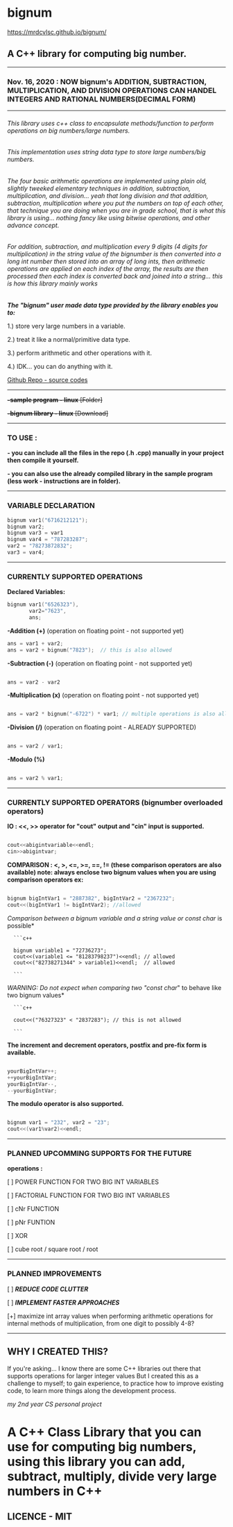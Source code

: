 # bignum
https://mrdcvlsc.github.io/bignum/
## A C++ library for computing big number.

-------------------------------------------------------------------

### **Nov. 16, 2020 : NOW bignum's ADDITION, SUBTRACTION, MULTIPLICATION, AND DIVISION OPERATIONS CAN HANDEL INTEGERS AND RATIONAL NUMBERS(DECIMAL FORM)** ###

-------------------------------------------------------------------

###### This library uses c++ class to encapsulate methods/function to perform operations on big numbers/large numbers.

###### This implementation uses string data type to store large numbers/big numbers.

###### The four basic arithmetic operations are implemented using plain old, slightly tweeked elementary techniques in addition, subtraction, multiplication, and division... yeah that long division and that addition, subtraction, multiplication where you put the numbers on top of each other, that technique you are doing when you are in grade school, that is what this library is using... nothing fancy like using bitwise operations, and other advance concept.

###### For addition, subtraction, and multiplication every 9 digits (4 digits for multiplication) in the string value of the bignumber is then converted into a long int number then stored into an array of long ints, then arithmetic operations are applied on each index of the array, the results are then processed then each index is converted back and joined into a string... this is how this library mainly works


***The "bignum" user made data type provided by the library enables you to:***


   1.) store very large numbers in a variable.
   
   
   2.) treat it like a normal/primitive data type.
   
   
   3.) perform arithmetic and other operations with it.
   
   
   4.) IDK... you can do anything with it.


[Github Repo - source codes](https://github.com/mrdcvlsc/bignum)


-------------------------------------------------------------------


~~**-sample program - linux** [Folder]~~

~~**-bignum library - linux** [Download]~~


-------------------------------------------------------------------

### TO USE :
  
  **- you can include all the files in the repo (.h .cpp) manually in your project then compile it yourself.**
  
  **- you can also use the already compiled library in the sample program (less work - instructions are in folder).**
  

-------------------------------------------------------------------

### VARIABLE DECLARATION
    
   ```c++
   bignum var1("6716212121");
   bignum var2;  
   bignum var3 = var1
   bignum var4 = "787283287";
   var2 = "78273872832";
   var3 = var4;
   ```
-------------------------------------------------------------------

### CURRENTLY SUPPORTED OPERATIONS

   **Declared Variables:**
   
   ```c++  
   bignum var1("6526323"),
          var2="7623",
          ans;
   ``` 
   
   **-Addition (+)** (operation on floating point - not supported yet)
   
   ```c++ 
   ans = var1 + var2;
   ans = var2 + bignum("7823");  // this is also allowed
   ```
   
   **-Subtraction (-)** (operation on floating point - not supported yet)
   
   ```c++
   
   ans = var2 - var2
   
   ```
   
   **-Multiplication (x)** (operation on floating point - not supported yet)
   
   ```c++
   
   ans = var2 * bignum("-6722") * var1; // multiple operations is also allowed
   
   ```
   
   **-Division (/)** (operation on floating point - ALREADY SUPPORTED)
   
   ```c++
   
   ans = var2 / var1;
   
   ```
   
   **-Modulo (%)**
   
   ```c++
   
   ans = var2 % var1;
   
   ```

--------------------------------------------------------------------------------------



### CURRENTLY SUPPORTED OPERATORS (bignumber overloaded operators)

   **IO : <<, >> operator for "cout" output and "cin" input is supported.**
   
   
   ```c++
   
   cout<<abigintvariable<<endl; 
   cin>>abigintvar;
   
   ```
   
   **COMPARISON : <, >, <=, >=, ==, != (these comparison operators are also available) note: always enclose two bignum values when you are using comparison operators ex:**
   
   ```c++
   
   bignum bigIntVar1 = "2887382", bigIntVar2 = "2367232";
   cout<<(bigIntVar1 != bigIntVar2); //allowed
   
   ```
   
   *Comparison between a bignum variable and a string value or const char* is possible*
   
   
      ```c++
      
      bignum variable1 = "72736273";
      cout<<(variable1 <= "81283798237")<<endl; // allowed 
      cout<<("82738271344" > variable1)<<endl;  // allowed
      
      ```
      
   *WARNING: Do not expect when comparing two "const char*" to behave like two bignum values*
   
   
      ```c++
      
      cout<<("76327323" < "2837283"); // this is not allowed
      
      ```
      
**The increment and decrement operators, postfix and pre-fix form is available.**


   ```c++
   
   yourBigIntVar++;
   ++yourBigIntVar;
   yourBigIntVar--,
   --yourBigIntVar;
   
   ```     
        
**The modulo operator is also supported.**


   ```c++
   
   bignum var1 = "232", var2 = "23";
   cout<<(var1%var2)<<endl;
   
   ```     
   
---------------------------------------------------------

### PLANNED UPCOMMING SUPPORTS FOR THE FUTURE

   **operations :**
   
   [ ] POWER FUNCTION FOR TWO BIG INT VARIABLES
   
   [ ] FACTORIAL FUNCTION FOR TWO BIG INT VARIABLES
   
   [ ] cNr FUNCTION 
   
   [ ] pNr FUNTION 
   
   [ ] XOR
   
   [ ] cube root / square root / root
    
---------------------------------------------------------


### PLANNED IMPROVEMENTS
    
   [ ] ***REDUCE CODE CLUTTER***
   
   [ ] ***IMPLEMENT FASTER APPROACHES***
    
   [+] maximize int array values when performing arithmetic operations for internal methods of multiplication, from one digit to possibly 4-8?
    
---------------------------------------------------------


## WHY I CREATED THIS?
  
   If you're asking...
   I know there are some C++ libraries out there that supports operations for larger integer values
   But I created this as a challenge to myself;
   to gain experience, to practice how to improve existing code, to learn more things along the development process.
   
   *my 2nd year CS personal project*
   
# A C++ Class Library that you can use for computing big numbers, using this library you can add, subtract, multiply, divide very large numbers in C++
 
## LICENCE - MIT

